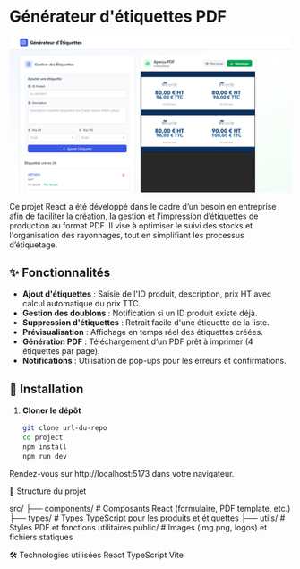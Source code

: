 # Générateur d'étiquettes PDF

![Aperçu du projet](public/img.PNG)

Ce projet React a été développé dans le cadre d’un besoin en entreprise afin de faciliter la création, la gestion et l’impression d’étiquettes de production au format PDF. Il vise à optimiser le suivi des stocks et l'organisation des rayonnages, tout en simplifiant les processus d’étiquetage.

## ✨ Fonctionnalités

- **Ajout d'étiquettes** : Saisie de l'ID produit, description, prix HT avec calcul automatique du prix TTC.
- **Gestion des doublons** : Notification si un ID produit existe déjà.
- **Suppression d'étiquettes** : Retrait facile d'une étiquette de la liste.
- **Prévisualisation** : Affichage en temps réel des étiquettes créées.
- **Génération PDF** : Téléchargement d’un PDF prêt à imprimer (4 étiquettes par page).
- **Notifications** : Utilisation de pop-ups pour les erreurs et confirmations.

## 🚀 Installation

1. **Cloner le dépôt**
   ```bash
   git clone url-du-repo
   cd project
   npm install
   npm run dev
   
Rendez-vous sur http://localhost:5173 dans votre navigateur.

📁 Structure du projet

src/
├── components/      # Composants React (formulaire, PDF template, etc.)
├── types/           # Types TypeScript pour les produits et étiquettes
├── utils/           # Styles PDF et fonctions utilitaires
public/              # Images (img.png, logos) et fichiers statiques

🛠️ Technologies utilisées
React
TypeScript
Vite
